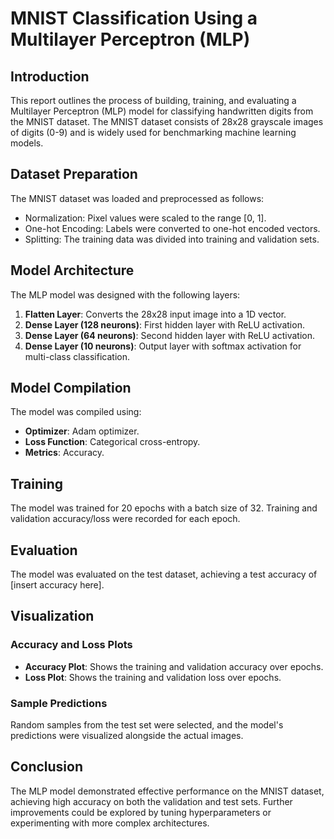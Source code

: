 # MNIST Classification Using a Multilayer Perceptron (MLP)

## Introduction
This report outlines the process of building, training, and evaluating a Multilayer Perceptron (MLP) model for classifying handwritten digits from the MNIST dataset. The MNIST dataset consists of 28x28 grayscale images of digits (0-9) and is widely used for benchmarking machine learning models.

## Dataset Preparation
The MNIST dataset was loaded and preprocessed as follows:
- Normalization: Pixel values were scaled to the range [0, 1].
- One-hot Encoding: Labels were converted to one-hot encoded vectors.
- Splitting: The training data was divided into training and validation sets.

## Model Architecture
The MLP model was designed with the following layers:
1. **Flatten Layer**: Converts the 28x28 input image into a 1D vector.
2. **Dense Layer (128 neurons)**: First hidden layer with ReLU activation.
3. **Dense Layer (64 neurons)**: Second hidden layer with ReLU activation.
4. **Dense Layer (10 neurons)**: Output layer with softmax activation for multi-class classification.

## Model Compilation
The model was compiled using:
- **Optimizer**: Adam optimizer.
- **Loss Function**: Categorical cross-entropy.
- **Metrics**: Accuracy.

## Training
The model was trained for 20 epochs with a batch size of 32. Training and validation accuracy/loss were recorded for each epoch.

## Evaluation
The model was evaluated on the test dataset, achieving a test accuracy of [insert accuracy here].

## Visualization
### Accuracy and Loss Plots
- **Accuracy Plot**: Shows the training and validation accuracy over epochs.
- **Loss Plot**: Shows the training and validation loss over epochs.

### Sample Predictions
Random samples from the test set were selected, and the model's predictions were visualized alongside the actual images.

## Conclusion
The MLP model demonstrated effective performance on the MNIST dataset, achieving high accuracy on both the validation and test sets. Further improvements could be explored by tuning hyperparameters or experimenting with more complex architectures.
